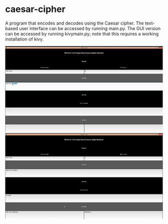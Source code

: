 # caesar-cipher
A program that encodes and decodes using the Caesar cipher. 
The text-based user interface can be accessed by running main.py. 
The GUI version can be accessed by running kivymain.py; note that this requires a working installation of kivy. 

<img src="images/Ceasar.PNG">
<img src="images/Ceasar2.PNG"> 
